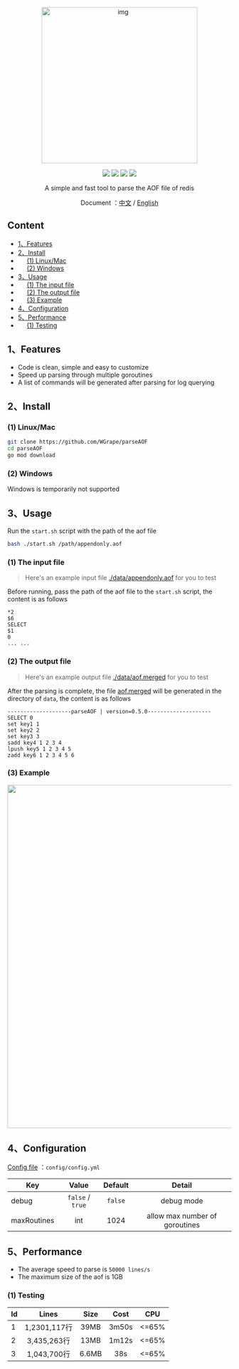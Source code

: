 <p align="center">
<img width="350" alt="img" src="https://user-images.githubusercontent.com/35942268/144242038-940e428f-5a99-4bcf-9d68-5d9e4f9b7a40.png">
</p>

<p align="center">
    <img src="https://img.shields.io/badge/Go-1.16+-blue.svg">
    <a href="https://app.travis-ci.com/github/WGrape/parseAOF"><img src="https://app.travis-ci.com/WGrape/parseAOF.svg?branch=main"><a>
    <img src="https://img.shields.io/badge/Document-中文/English-orange.svg">
    <img src="https://img.shields.io/badge/License-MIT-green.svg">
</p>

<div align="center">    
    <p>A simple and fast tool to parse the AOF file of redis</p>
    <p>Document ：<a href="/README.zh-CN.md">中文</a> / <a href="/README.md">English</a></p>
</div>


## Content
- [1、Features](#1)
- [2、Install](#2)
- &nbsp;&nbsp;&nbsp;&nbsp;&nbsp;[(1) Linux/Mac](#21)
- &nbsp;&nbsp;&nbsp;&nbsp;&nbsp;[(2) Windows](#22)
- [3、Usage](#3)
- &nbsp;&nbsp;&nbsp;&nbsp;&nbsp;[(1) The input file](#31)
- &nbsp;&nbsp;&nbsp;&nbsp;&nbsp;[(2) The output file](#32)
- &nbsp;&nbsp;&nbsp;&nbsp;&nbsp;[(3) Example](#33)
- [4、Configuration](#4)
- [5、Performance](#5)
- &nbsp;&nbsp;&nbsp;&nbsp;&nbsp;[(1) Testing](#51)

## <span id="1">1、Features</span>
- Code is clean, simple and easy to customize
- Speed up parsing through multiple goroutines
- A list of commands will be generated after parsing for log querying

## <span id="2">2、Install</span>

### <span id="21">(1) Linux/Mac</span>
```bash
git clone https://github.com/WGrape/parseAOF
cd parseAOF
go mod download
```

### <span id="22">(2) Windows</span>
Windows is temporarily not supported

## <span id="3">3、Usage</span>
Run the ```start.sh``` script with the path of the aof file

```bash
bash ./start.sh /path/appendonly.aof
```

### <span id="31">(1) The input file</span>
> Here's an example input file [./data/appendonly.aof](./data/appendonly.aof) for you to test

Before running, pass the path of the aof file to the ```start.sh``` script, the content is as follows

```text
*2
$6
SELECT
$1
0
... ...
```

### <span id="32">(2) The output file</span>
> Here's an example output file [./data/aof.merged](./data/aof.merged) for you to test

After the parsing is complete, the file [aof.merged](./data/aof.merged) will be generated in the directory of ```data```, the content is as follows

```text
--------------------parseAOF | version=0.5.0--------------------
SELECT 0 
set key1 1 
set key2 2 
set key3 3 
sadd key4 1 2 3 4 
lpush key5 1 2 3 4 5 
zadd key6 1 2 3 4 5 6 
```

### <span id="33">(3) Example</span>
<img width="770" src="https://user-images.githubusercontent.com/35942268/144350765-6409d955-5f99-4218-81a5-c6ea840a749b.png" />

## <span id="4">4、Configuration</span>

[Config file](./config/config.yml) ：```config/config.yml```

| Key | Value | Default | Detail |
| --- | :----:  | :---: | :---: |
| debug | ```false``` / ```true``` | ```false``` | debug mode |
| maxRoutines | int | 1024 | allow max number of goroutines |

## <span id="5">5、Performance</span>

- The average speed to parse is ```50000 lines/s```
- The maximum size of the aof is 1GB

### <span id="51">(1) Testing</span>

| Id | Lines | Size | Cost | CPU |
| --- | :----:  | :---: | :---: | :---: |
| 1 | 1,2301,117行 | 39MB | 3m50s | <=65% |
| 2 | 3,435,263行 | 13MB | 1m12s | <=65% |
| 3 | 1,043,700行 | 6.6MB | 38s | <=65% |
